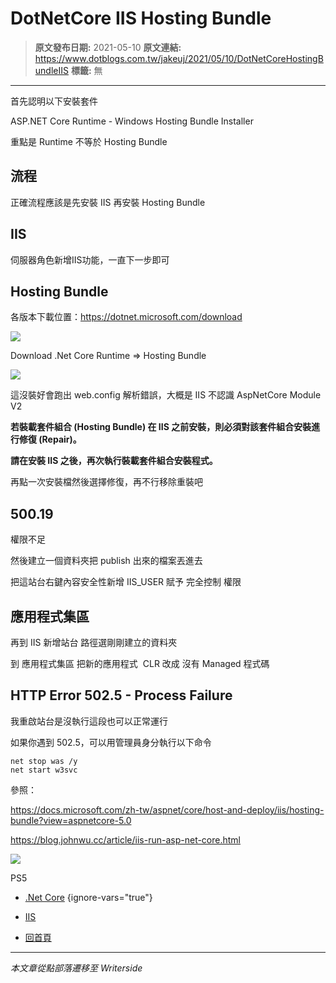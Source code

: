 # DotNetCore IIS Hosting Bundle

> **原文發布日期:** 2021-05-10
> **原文連結:** https://www.dotblogs.com.tw/jakeuj/2021/05/10/DotNetCoreHostingBundleIIS
> **標籤:** 無

---

首先認明以下安裝套件

ASP.NET Core Runtime - Windows Hosting Bundle Installer

重點是 Runtime 不等於 Hosting Bundle

## 流程

正確流程應該是先安裝 IIS 再安裝 Hosting Bundle

## IIS

伺服器角色新增IIS功能，一直下一步即可

## Hosting Bundle

各版本下載位置：https://dotnet.microsoft.com/download

![](https://dotblogsfile.blob.core.windows.net/user/御星幻/66a63053-da7e-468b-b76f-c2782e9f4d08/1620637926.png)

Download .Net Core Runtime => Hosting Bundle

![](https://dotblogsfile.blob.core.windows.net/user/御星幻/66a63053-da7e-468b-b76f-c2782e9f4d08/1620637980.png)

這沒裝好會跑出 web.config 解析錯誤，大概是 IIS 不認識 AspNetCore Module V2

**若裝載套件組合 (Hosting Bundle) 在 IIS 之前安裝，則必須對該套件組合安裝進行修復 (Repair)。**

**請在安裝 IIS 之後，再次執行裝載套件組合安裝程式。**

再點一次安裝檔然後選擇修復，再不行移除重裝吧

## 500.19

權限不足

然後建立一個資料夾把 publish 出來的檔案丟進去

把這站台右鍵內容安全性新增 IIS\_USER 賦予 完全控制 權限

## 應用程式集區

再到 IIS 新增站台 路徑選剛剛建立的資料夾

到 應用程式集區 把新的應用程式  CLR 改成 沒有 Managed 程式碼

## HTTP Error 502.5 - Process Failure

我重啟站台是沒執行這段也可以正常運行

如果你遇到 502.5，可以用管理員身分執行以下命令

```
net stop was /y
net start w3svc
```

參照：

https://docs.microsoft.com/zh-tw/aspnet/core/host-and-deploy/iis/hosting-bundle?view=aspnetcore-5.0

https://blog.johnwu.cc/article/iis-run-asp-net-core.html

![](https://card.psnprofiles.com/1/jakeuj.png)

PS5

* [.Net Core](/jakeuj/Tags?qq=.Net%20Core)
{ignore-vars="true"}
* [IIS](/jakeuj/Tags?qq=IIS)

* [回首頁](/jakeuj)

---

*本文章從點部落遷移至 Writerside*
